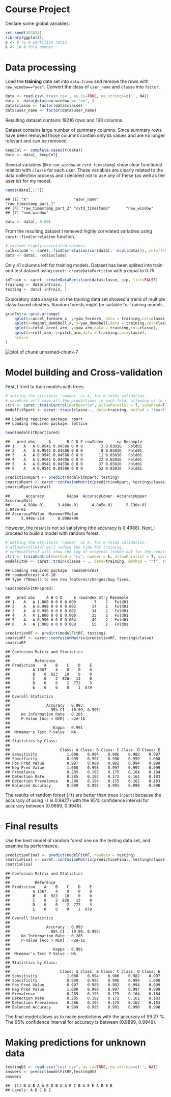 # Course Project

Declare some global variables.


```r
set.seed(383838)
library(ggplot2); 
p <- 0.75 # partition ratio
k <- 10 # fold number
```

# Data processing

Load the __training__ data set into `data.frame` and remove the rows with `new_window=="yes"`. Convert the class of `user_name` and `classe` into `factor`. 


```r
data <- read.csv('train.csv', as.is=TRUE, na.strings=c('', NA))
data <- data[data$new_window == "no", ]
data$classe <- factor(data$classe)
data$user_name <- factor(data$user_name)
```

Resulting dataset contains 19216 rows and 160 columns.

Dataset contains large number of summary columns. Since summary rows have been removed those columns contain only `NA` values and are no longer relevant and can be removed.


```r
keepCol <- complete.cases(t(data))
data <- data[, keepCol]
```

Several variables (like `num_window` or `cvtd_timestamp`) show clear functional relation with `classe` for each user. These variables are clearly related to the data collection process and I decided not to use any of these (as well as the user id) for my model.


```r
names(data[,1:7])
```

```
## [1] "X"                    "user_name"            "raw_timestamp_part_1"
## [4] "raw_timestamp_part_2" "cvtd_timestamp"       "new_window"          
## [7] "num_window"
```

```r
data <- data[, 8:60]
```

From the resulting dataset I removed highly correlated variables using `caret::findCorrelation` function.


```r
# exclude highly-correlated columns
colExclude <- caret::findCorrelation(cor(data[, -ncol(data)]), cutoff=0.8)
data <- data[, -colExclude]
```

Only 41 columns left for training models. 
Dataset has been splited into train and test dataset using `caret::createDataPartition` with `p` equal to 0.75.


```r
inTrain <- caret::createDataPartition(data$classe, p=p, list=FALSE)
training <- data[inTrain, ]
testing <- data[-inTrain, ]
```

Exploratory data analysis on the training data set showed a trend of multiple class-based clusters. Random forests might be suitable for training models.


```r
gridExtra::grid.arrange(
    qplot(x=accel_forearm_x, y=yaw_forearm, data = training,col=classe),
    qplot(x=magnet_dumbbell_x, y=yaw_dumbbell,data = training,col=classe),
    qplot(x=total_accel_arm, y=yaw_arm,data = training,col=classe),
    qplot(x=roll_arm, y=pitch_arm,data = training,col=classe),
    ncol=2
)
```

![plot of chunk unnamed-chunk-7](./Course_Project_submit_files/figure-html/unnamed-chunk-7.png) 

# Model building and Cross-validation

First, I tried to train models with trees.


```r
# setting the attribute 'number' as k, for k-folds validation.
# savePred will save all the predictions in each fold, allowing us to check what actually happend while training.
ctrl <- caret::trainControl(method="cv", allowParallel = T, savePred=T, classProb=T, number = k)
modelFitRpart <- caret::train(classe~., data=training, method = "rpart", trControl = ctrl)
```

```
## Loading required package: rpart
## Loading required package: lattice
```

```r
head(modelFitRpart$pred)
```

```
##   pred obs      A       B C D E rowIndex      cp Resample
## 1    A   A 0.9541 0.04586 0 0 0        3 0.03016   Fold01
## 2    A   A 0.9541 0.04586 0 0 0        8 0.03016   Fold01
## 3    A   A 0.9541 0.04586 0 0 0       11 0.03016   Fold01
## 4    A   A 0.9541 0.04586 0 0 0       22 0.03016   Fold01
## 5    A   A 0.9541 0.04586 0 0 0       37 0.03016   Fold01
## 6    A   A 0.9541 0.04586 0 0 0       52 0.03016   Fold01
```

```r
predictionRpart <- predict(modelFitRpart, testing)
cmatrixRpart <- caret::confusionMatrix(predictionRpart, testing$classe)
cmatrixRpart$overall
```

```
##       Accuracy          Kappa  AccuracyLower  AccuracyUpper   AccuracyNull 
##      4.988e-01      3.460e-01      4.845e-01      5.130e-01      2.847e-01 
## AccuracyPValue  McnemarPValue 
##     5.948e-214      0.000e+00
```

However, the result is not so satisfying (the accuracy is 0.4988). Next, I proceed to build a model with random forest.


```r
# setting the attribute 'number' as k, for k-folds validation.
# allowParallel=T will reduce the time for training. 
# verboseIter=T will show the log of progress (taken out for the conciseness of the report).
ctrl <- trainControl(method = "cv", number = k, allowParallel = T, savePred=T, classProb=T)
modelFitRF <- caret::train(classe ~ ., data=training, method = "rf", trControl = ctrl)
```

```
## Loading required package: randomForest
## randomForest 4.6-10
## Type rfNews() to see new features/changes/bug fixes.
```

```r
head(modelFitRF$pred)
```

```
##   pred obs     A B C D     E rowIndex mtry Resample
## 1    A   A 1.000 0 0 0 0.000        7    2   Fold01
## 2    A   A 0.998 0 0 0 0.002       17    2   Fold01
## 3    A   A 0.998 0 0 0 0.002       34    2   Fold01
## 4    A   A 1.000 0 0 0 0.000       35    2   Fold01
## 5    A   A 0.996 0 0 0 0.004       49    2   Fold01
## 6    A   A 1.000 0 0 0 0.000       55    2   Fold01
```

```r
predictionRF <- predict(modelFitRF, testing)
cmatrixRF <- caret::confusionMatrix(predictionRF, testing$classe)
cmatrixRF
```

```
## Confusion Matrix and Statistics
## 
##           Reference
## Prediction    A    B    C    D    E
##          A 1367    4    0    0    0
##          B    0  923   10    0    0
##          C    0    2  826   13    0
##          D    0    0    2  772    3
##          E    0    0    0    1  879
## 
## Overall Statistics
##                                        
##                Accuracy : 0.993        
##                  95% CI : (0.99, 0.995)
##     No Information Rate : 0.285        
##     P-Value [Acc > NIR] : <2e-16       
##                                        
##                   Kappa : 0.991        
##  Mcnemar's Test P-Value : NA           
## 
## Statistics by Class:
## 
##                      Class: A Class: B Class: C Class: D Class: E
## Sensitivity             1.000    0.994    0.986    0.982    0.997
## Specificity             0.999    0.997    0.996    0.999    1.000
## Pos Pred Value          0.997    0.989    0.982    0.994    0.999
## Neg Pred Value          1.000    0.998    0.997    0.997    0.999
## Prevalence              0.285    0.193    0.175    0.164    0.184
## Detection Rate          0.285    0.192    0.172    0.161    0.183
## Detection Prevalence    0.286    0.194    0.175    0.162    0.183
## Balanced Accuracy       0.999    0.995    0.991    0.990    0.998
```

The results of random forest (`rf`) are better than trees (`rpart`) because the accuracy of using `rf` is 0.9927) with the 95% confidence interval for accuracy between (0.9899, 0.9949).

# Final results

Use the best model of random forest one on the testing data set, and examine its performance. 


```r
predictionFinal <- predict(modelFitRF, newdata = testing)
cmatrixFinal <- caret::confusionMatrix(predictionFinal, testing$classe)
cmatrixFinal
```

```
## Confusion Matrix and Statistics
## 
##           Reference
## Prediction    A    B    C    D    E
##          A 1367    4    0    0    0
##          B    0  923   10    0    0
##          C    0    2  826   13    0
##          D    0    0    2  772    3
##          E    0    0    0    1  879
## 
## Overall Statistics
##                                        
##                Accuracy : 0.993        
##                  95% CI : (0.99, 0.995)
##     No Information Rate : 0.285        
##     P-Value [Acc > NIR] : <2e-16       
##                                        
##                   Kappa : 0.991        
##  Mcnemar's Test P-Value : NA           
## 
## Statistics by Class:
## 
##                      Class: A Class: B Class: C Class: D Class: E
## Sensitivity             1.000    0.994    0.986    0.982    0.997
## Specificity             0.999    0.997    0.996    0.999    1.000
## Pos Pred Value          0.997    0.989    0.982    0.994    0.999
## Neg Pred Value          1.000    0.998    0.997    0.997    0.999
## Prevalence              0.285    0.193    0.175    0.164    0.184
## Detection Rate          0.285    0.192    0.172    0.161    0.183
## Detection Prevalence    0.286    0.194    0.175    0.162    0.183
## Balanced Accuracy       0.999    0.995    0.991    0.990    0.998
```

The final model allows us to make predictions with the accuracy of 99.27 %. The 95% confidence interval for accuracy is between (0.9899, 0.9949).

# Making predictions for unknown data


```r
testingDS <- read.csv("test.csv", as.is=TRUE, na.strings=c('', NA))
answers <- predict(modelFitRF,testingDS)
answers
```

```
##  [1] B A B A A E D B A A B C B A E E A B B B
## Levels: A B C D E
```
